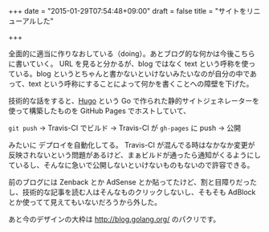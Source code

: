 +++
date = "2015-01-29T07:54:48+09:00"
draft = false
title = "サイトをリニューアルした"

+++

全面的に適当に作りなおしている（doing）。あとブログ的な何かは今後こちらに書いていく。
URL を見ると分かるが、blog ではなく text という呼称を使っている。blog というとちゃんと書かないといけないみたいなのが自分の中であって、text という呼称にすることによって何かを書くことへの障壁を下げた。

技術的な話をすると、[Hugo](http://gohugo.io/) という Go で作られた静的サイトジェネレーターを使って構築したものを GitHub Pages でホストしていて、

`git push` → Travis-CI でビルド → Travis-CI が `gh-pages` に push → 公開

みたいに デプロイを自動化してる。
Travis-CI が混んでる時はなかなか変更が反映されないという問題があるけど、まぁビルドが通ったら通知がくるようにしているし、そんなに急いで公開しないといけないものもないので許容できる。

前のブログには Zenback とか AdSense とか貼ってたけど、割と目障りだったし、技術的な記事を読む人はそんなものクリックしないし、そもそも AdBlock とか使ってて見えてもいないだろうから外した。

あと今のデザインの大枠は http://blog.golang.org/ のパクリです。
